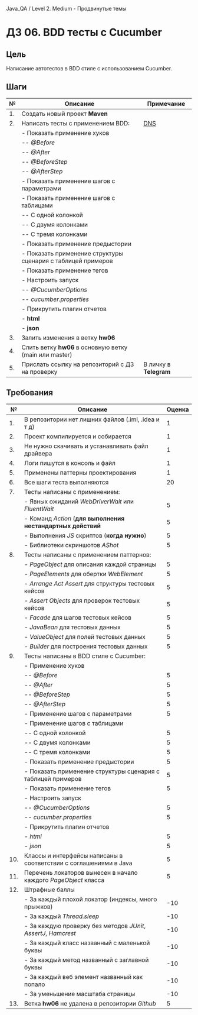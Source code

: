 Java_QA / Level 2. Medium - Продвинутые темы

# ДЗ 06. BDD тесты с Cucumber

## Цель

Написание автотестов в BDD стиле с использованием Cucumber.

## Шаги

| №   | Описание                                                     | Примечание                                       |
|-----|--------------------------------------------------------------|--------------------------------------------------|
|  1. | Создать новый проект **Maven**                               |                                                  | 
|  2. | Написать тесты с применением BDD:                            | [DNS](https://www.dns-shop.ru/)                  |
|     | - Показать применение хуков                                  |                                                  |
|     | -- *@Before*                                                 |                                                  |
|     | -- *@After*                                                  |                                                  |
|     | -- *@BeforeStep*                                             |                                                  |
|     | -- *@AfterStep*                                              |                                                  |
|     | - Показать применение шагов с параметрами                    |                                                  |
|     | - Показать применение шагов с таблицами                      |                                                  |
|     | -- С одной колонкой                                          |                                                  |
|     | -- С двумя колонками                                         |                                                  |
|     | -- С тремя колонками                                         |                                                  |
|     | - Показать применение предыстории                            |                                                  |
|     | - Показать применение структуры сценария с таблицей примеров |                                                  |
|     | - Показать применение тегов                                  |                                                  |
|     | - Настроить запуск                                           |                                                  |
|     | -- *@CucumberOptions*                                        |                                                  |
|     | -- *cucumber.properties*                                     |                                                  |
|     | - Прикрутить плагин отчетов                                  |                                                  |
|     | - **html**                                                   |                                                  |
|     | - **json**                                                   |                                                  |
|  3. | Залить изменения в ветку **hw06**                            |                                                  |
|  4. | Слить ветку **hw06** в основную ветку (main или master)      |                                                  |
|  5. | Прислать ссылку на репозиторий с ДЗ на проверку              | В личку в **Telegram**                           |

## Требования

| №   | Описание                                                          | Оценка  |
|-----|-------------------------------------------------------------------|---------|
|  1. | В репозитории нет лишних файлов (.iml, .idea и т д)               | 1       |
|  2. | Проект компилируется и собирается                                 | 1       |
|  3. | Не нужно скачивать и устанавливать файл драйвера                  | 1       |
|  4. | Логи пишутся в консоль и файл                                     | 1       |
|  5. | Применены паттерны проектирования                                 | 1       |
|  6. | Все шаги теста выполняются                                        | 20      |
|  7. | Тесты написаны с применением:                                     |         |
|     | - Явных ожиданий *WebDriverWait* или *FluentWait*                 | 5       |
|     | - Команд *Action* (**для выполнения нестандартных действий**      | 5       |
|     | - Выполнения *JS* скриптов (**когда нужно**)                      | 5       |
|     | - Библиотеки скриншотов *AShot*                                   | 5       |
|  8. | Тесты написаны с применением паттернов:                           |         |
|     | - *PageObject* для описания каждой страницы                       | 5       |
|     | - *PageElements* для обертки *WebElement*                         | 5       |
|     | - *Arrange Act Assert* для структуры тестовых кейсов              | 5       |
|     | - *Assert Objects* для проверок тестовых кейсов                   | 5       |
|     | - *Facade* для шагов тестовых кейсов                              | 5       |
|     | - *JavaBean* для тестовых данных                                  | 5       |
|     | - *ValueObject* для полей тестовых данных                         | 5       |
|     | - *Builder* для построения тестовых данных                        | 5       |
|  9. | Тесты написаны в BDD стиле с Cucumber:                            |         |
|     | - Применение хуков                                                |         |
|     | -- *@Before*                                                      | 5       |
|     | -- *@After*                                                       | 5       |
|     | -- *@BeforeStep*                                                  | 5       |
|     | -- *@AfterStep*                                                   | 5       |
|     | - Применение шагов с параметрами                                  | 5       |
|     | - Применение шагов с таблицами                                    |         |
|     | -- С одной колонкой                                               | 5       |
|     | -- С двумя колонками                                              | 5       |
|     | -- С тремя колонками                                              | 5       |
|     | - Показать применение предыстории                                 | 5       |
|     | - Показать применение структуры сценария с таблицей примеров      | 5       |
|     | - Показать применение тегов                                       | 5       |
|     | - Настроить запуск                                                |         |
|     | -- *@CucumberOptions*                                             | 5       |
|     | -- *cucumber.properties*                                          | 5       |
|     | - Прикрутить плагин отчетов                                       |         |
|     | - *html*                                                          | 5       |
|     | - *json*                                                          | 5       |
| 10. | Классы и интерфейсы написаны в соответствии с соглашениями в Java | 5       |
| 11. | Перечень локаторов вынесен в начало каждого *PageObject* класса   | 5       |
| 12. | Штрафные баллы                                                    |         |
|     | - За каждый плохой локатор (индексы, много прыжков)               | -10     |
|     | - За каждый *Thread.sleep*                                        | -10     |
|     | - За каждую проверку без методов *JUnit*, *AssertJ*, *Hamcrest*   | -10     |
|     | - За каждый класс названный с маленькой буквы                     | -10     |
|     | - За каждый метод названный с заглавной буквы                     | -10     |
|     | - За каждый веб элемент названный как попало                      | -10     |
|     | - За уменьшение масштаба страницы                                 | -10     |
| 13. | Ветка **hw06** не удалена в репозитории *Github*                  | 5       |

